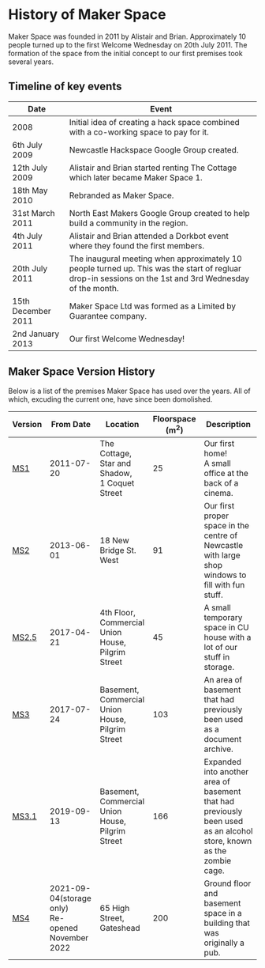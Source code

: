 # History of Maker Space

Maker Space was founded in 2011 by Alistair and Brian.
Approximately 10 people turned up to the first Welcome Wednesday  on 20th July 2011.
The formation of the space from the initial concept to our first premises took several years.

## Timeline of key events

|Date|Event|
|---|---|
|2008|Initial idea of creating a hack space combined with a co-working space to pay for it.|
|6th July 2009|Newcastle Hackspace Google Group created.|
|12th July 2009|Alistair and Brian started renting The Cottage which later became Maker Space 1.|
|18th May 2010|Rebranded as Maker Space.|
|31st March 2011|North East Makers Google Group created to help build a community in the region.|
|4th July 2011|Alistair and Brian attended a Dorkbot event where they found the first members.|
|20th July 2011|The inaugural meeting when approximately 10 people turned up. This was the start of regluar drop-in sessions on the 1st and 3rd Wednesday of the month.|
|15th December 2011|Maker Space Ltd was formed as a Limited by Guarantee company.|
|2nd January 2013|Our first Welcome Wednesday!|


## Maker Space Version History

Below is a list of the premises Maker Space has used over the years.
All of which, excuding the current one, have since been domolished.

|Version|From Date|Location|Floorspace (m<sup>2</sup>)|Description|
|---|---|---|---|--|
|[MS1](./ms1/)|2011-07-20|The Cottage,<br>Star and Shadow,<br>1 Coquet Street|25|Our first home!<br>A small office at the back of a cinema.|
|[MS2](./ms2/)|2013-06-01|18 New Bridge St. West|91|Our first proper space in the centre of Newcastle with large shop windows to fill with fun stuff.|
|[MS2.5](./ms3/)|2017-04-21|4th Floor,<br>Commercial Union House,<br>Pilgrim Street|45|A small temporary space in CU house with a lot of our stuff in storage.|
|[MS3](./ms3/)|2017-07-24|Basement,<br>Commercial Union House,<br>Pilgrim Street|103|An area of basement that had previously been used as a document archive.|
|[MS3.1](./ms3/)|2019-09-13|Basement,<br>Commercial Union House,<br>Pilgrim Street|166|Expanded into another area of basement that had previously been used as an alcohol store, known as the zombie cage.|
|[MS4](../the_space/)|2021-09-04(storage only)<br>Re-opened November 2022|65 High Street,<br>Gateshead|200|Ground floor and basement space in a building that was originally a pub.|